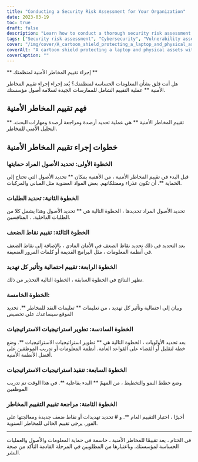 ```yaml
---
title: "Conducting a Security Risk Assessment for Your Organization"
date: 2023-03-19
toc: true
draft: false
description: "Learn how to conduct a thorough security risk assessment to protect your organization's sensitive information and assets."
tags: ["Security risk assessment", "Cybersecurity", "Vulnerability assessment", "Threat identification", "Risk management", "Mitigation strategies", "Physical security", "Information security", "Asset protection", "Data protection", "Risk prioritization", "Security protocols", "IT systems", "Employee training", "Risk assessment review", "Internal threats", "External threats", "Security threats", "Data breach prevention", "Risk analysis"]
cover: "/img/cover/A_cartoon_shield_protecting_a_laptop_and_physical_assets.png"
coverAlt: "A cartoon shield protecting a laptop and physical assets with a magnifying glass identifying risks."
coverCaption: ""
---
```


** إجراء تقييم المخاطر الأمنية لمنظمتك **  هل أنت قلق بشأن المعلومات الحساسة لمنظمتك؟ يُعد إجراء إجراء تقييم المخاطر الأمنية ** عملية التقييم الشامل للممارسات الجيدة لسلامة أصول مؤسستك.  ## فهم تقييم المخاطر الأمنية  ** تقييم المخاطر الأمنية ** هي عملية تحديد أرصدة ومراجعة أرصدة ومهارات البحث. التحليل الأمني للمخاطر.  ## خطوات إجراء تقييم المخاطر الأمنية  ### الخطوة الأولى: تحديد الأصول المراد حمايتها  قبل البدء في تقييم المخاطر الأمنية ، من الأهمية بمكان ** تحديد الأصول التي تحتاج إلى الحماية **. أن تكون عذراء وممتلكاتهم. بعض المواد العضوية مثل المباني والمركبات.  ### الخطوة الثانية: تحديد الطلبات  تحديد الأصول المراد تحديدها ، الخطوة التالية هي ** تحديد الأصول وهذا يشمل كلا من الطلبات الداخلية. . المنافسين.  ### الخطوة الثالثة: تقييم نقاط الضعف  بعد التحديد في ذلك تحديد نقاط الضعف في الأمان المادي ، بالإضافة إلى نقاط الضعف في أنظمة المعلومات ، مثل البرامج القديمة أو كلمات المرور الضعيفة.  ### الخطوة الرابعة: تقييم احتمالية وتأثير كل تهديد  تظهر النتائج في الخطوة السابقة ، الخطوة التالية التحذير من ذلك.  ### الخطوة الخامسة:  وبيان إلى احتمالية وتأثير كل تهديد ، من تعليمات ** تعليمات النقد للمخاطر **. تحديد الموقع سيساعدك على تخصيص  ### الخطوة السادسة: تطوير استراتيجيات الاستراتيجيات  بعد تحديد الأولويات ، الخطوة التالية هي ** تطوير استراتيجيات الاستراتيجيات **. وضع خطة لتقليل أو القضاء على القواعد العامة. أنظمة المعلومات أو تدريب الموظفين على أفضل الأنظمة الأمنية.  ### الخطوة السابعة: تنفيذ استراتيجيات الاستراتيجيات  وضع خطط النمو والتخطيط ، من المهمّ ** البدء بفاعلية **. في هذا الوقت تم تدريب الموظفين  ### الخطوة الثامنة: مراجعة تقييم التقييم المخاطر  أخيرًا ، اختبار التقييم العام **. و # تحديد تهديدات أو نقاط ضعف جديدة ومعالجتها على الفور. يرجي تقييم الحالي للمخاطر السنوية.  ______  في الختام ، يعد تقييمًا للمخاطر الأمنية ، حاسمة في حماية المعلومات والأصول والعمليات الحساسة لمؤسستك. وباعتبارها من المطلوبين في المرحلة القادمة التأكد من صحة النشر.